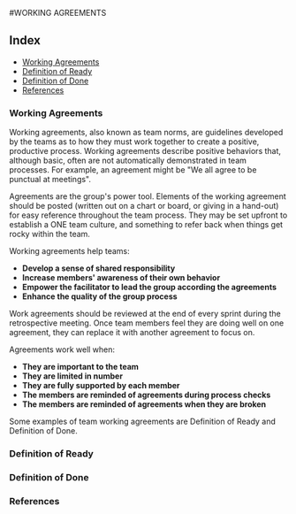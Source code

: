 #WORKING AGREEMENTS

## Index
* [Working Agreements](#working-agreements)
* [Definition of Ready](#definition-of-ready)
* [Definition of Done](#definition-of-done)
* [References](#references)

### Working Agreements

Working agreements, also known as team norms, are guidelines developed by the teams as to how they must work together to create a positive, productive process. Working agreements describe positive behaviors that, although basic, often are not automatically demonstrated in team processes. For example, an agreement might be "We all agree to be punctual at meetings".

Agreements are the group's power tool. Elements of the working agreement should be posted (written out on a chart or board, or giving in a hand-out) for easy reference throughout the team process. They may be set upfront to establish a ONE team culture, and something to refer back when things get rocky within the team.

Working agreements help teams:

* **Develop a sense of shared responsibility**
* **Increase members' awareness of their own behavior**
* **Empower the facilitator to lead the group according the agreements**
* **Enhance the quality of the group process**

Work agreements should be reviewed at the end of every sprint during the retrospective meeting. Once team members feel they are doing well on one agreement, they can replace it with another agreement to focus on.

Agreements work well when:

* **They are important to the team**
* **They are limited in number**
* **They are fully supported by each member**
* **The members are reminded of agreements during process checks**
* **The members are reminded of agreements when they are broken**

Some examples of team working agreements are Definition of Ready and Definition of Done.

### Definition of Ready

### Definition of Done

### References
